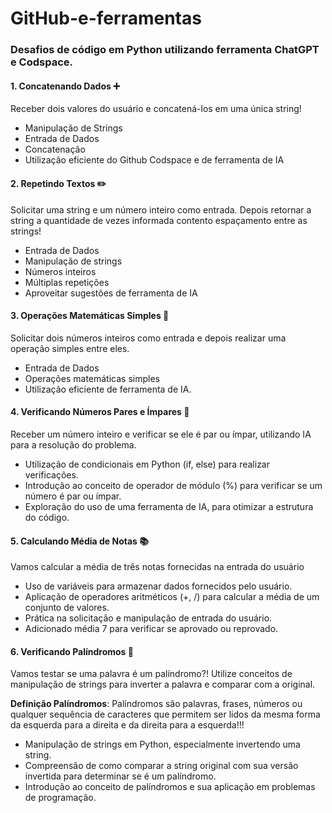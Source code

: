 # GitHub-e-ferramentas

### Desafios de código em Python utilizando ferramenta ChatGPT e Codspace.

#### __1. Concatenando Dados ➕__
 Receber dois valores do usuário e concatená-los em uma única string!

 - Manipulação de Strings
 - Entrada de Dados
 - Concatenação
 - Utilização eficiente do Github Codspace e de ferramenta de IA


 #### __2. Repetindo Textos ✏️__
 Solicitar uma string e um número inteiro como entrada. Depois retornar a string a quantidade de vezes informada contento espaçamento entre as strings!

 - Entrada de Dados
 - Manipulação de strings
 - Números inteiros
 - Múltiplas repetições
 - Aproveitar sugestões de ferramenta de IA


 #### __3. Operações Matemáticas Simples 📐__
  Solicitar dois números inteiros como entrada e depois realizar uma operação simples entre eles.

 - Entrada de Dados
 - Operações matemáticas simples
 - Utilização eficiente de ferramenta de IA.
        
#### __4. Verificando Números Pares e Ímpares 🧮__
Receber um número inteiro e verificar se ele é par ou ímpar, utilizando IA para a resolução do problema.

- Utilização de condicionais em Python (if, else) para realizar verificações.
- Introdução ao conceito de operador de módulo (%) para verificar se um número é par ou ímpar.
- Exploração do uso de uma ferramenta de IA, para otimizar a estrutura do código.


#### __5. Calculando Média de Notas 📚__
 Vamos calcular a média de três notas fornecidas na entrada do usuário

- Uso de variáveis para armazenar dados fornecidos pelo usuário.
- Aplicação de operadores aritméticos (+, /) para calcular a média de um conjunto de valores.
- Prática na solicitação e manipulação de entrada do usuário.
- Adicionado média 7 para verificar se aprovado ou reprovado.


#### __6. Verificando Palíndromos 🔄__
 Vamos testar se uma palavra é um palíndromo?! Utilize conceitos de manipulação de strings para inverter a palavra e comparar com a original.
 
 __Definição Palíndromos__: Palíndromos são palavras, frases, números ou qualquer sequência de caracteres que permitem ser lidos da mesma forma da esquerda para a direita e da direita para a esquerda!!!

- Manipulação de strings em Python, especialmente invertendo uma string.
- Compreensão de como comparar a string original com sua versão invertida para determinar se é um palíndromo.
- Introdução ao conceito de palíndromos e sua aplicação em problemas de programação.
